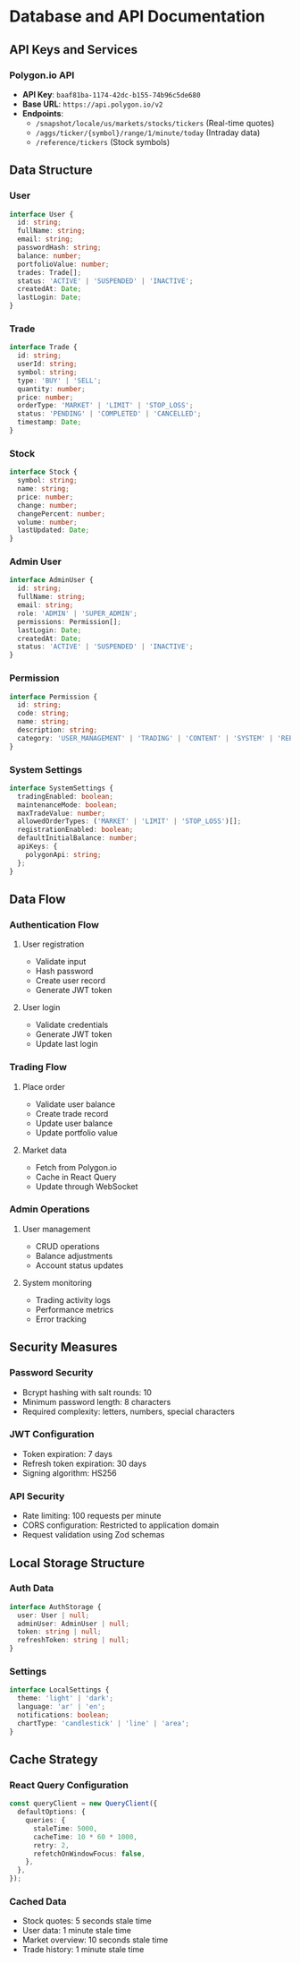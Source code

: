 # Database and API Documentation

## API Keys and Services

### Polygon.io API
- **API Key**: `baaf81ba-1174-42dc-b155-74b96c5de680`
- **Base URL**: `https://api.polygon.io/v2`
- **Endpoints**:
  - `/snapshot/locale/us/markets/stocks/tickers` (Real-time quotes)
  - `/aggs/ticker/{symbol}/range/1/minute/today` (Intraday data)
  - `/reference/tickers` (Stock symbols)

## Data Structure

### User
```typescript
interface User {
  id: string;
  fullName: string;
  email: string;
  passwordHash: string;
  balance: number;
  portfolioValue: number;
  trades: Trade[];
  status: 'ACTIVE' | 'SUSPENDED' | 'INACTIVE';
  createdAt: Date;
  lastLogin: Date;
}
```

### Trade
```typescript
interface Trade {
  id: string;
  userId: string;
  symbol: string;
  type: 'BUY' | 'SELL';
  quantity: number;
  price: number;
  orderType: 'MARKET' | 'LIMIT' | 'STOP_LOSS';
  status: 'PENDING' | 'COMPLETED' | 'CANCELLED';
  timestamp: Date;
}
```

### Stock
```typescript
interface Stock {
  symbol: string;
  name: string;
  price: number;
  change: number;
  changePercent: number;
  volume: number;
  lastUpdated: Date;
}
```

### Admin User
```typescript
interface AdminUser {
  id: string;
  fullName: string;
  email: string;
  role: 'ADMIN' | 'SUPER_ADMIN';
  permissions: Permission[];
  lastLogin: Date;
  createdAt: Date;
  status: 'ACTIVE' | 'SUSPENDED' | 'INACTIVE';
}
```

### Permission
```typescript
interface Permission {
  id: string;
  code: string;
  name: string;
  description: string;
  category: 'USER_MANAGEMENT' | 'TRADING' | 'CONTENT' | 'SYSTEM' | 'REPORTS';
}
```

### System Settings
```typescript
interface SystemSettings {
  tradingEnabled: boolean;
  maintenanceMode: boolean;
  maxTradeValue: number;
  allowedOrderTypes: ('MARKET' | 'LIMIT' | 'STOP_LOSS')[];
  registrationEnabled: boolean;
  defaultInitialBalance: number;
  apiKeys: {
    polygonApi: string;
  };
}
```

## Data Flow

### Authentication Flow
1. User registration
   - Validate input
   - Hash password
   - Create user record
   - Generate JWT token

2. User login
   - Validate credentials
   - Generate JWT token
   - Update last login

### Trading Flow
1. Place order
   - Validate user balance
   - Create trade record
   - Update user balance
   - Update portfolio value

2. Market data
   - Fetch from Polygon.io
   - Cache in React Query
   - Update through WebSocket

### Admin Operations
1. User management
   - CRUD operations
   - Balance adjustments
   - Account status updates

2. System monitoring
   - Trading activity logs
   - Performance metrics
   - Error tracking

## Security Measures

### Password Security
- Bcrypt hashing with salt rounds: 10
- Minimum password length: 8 characters
- Required complexity: letters, numbers, special characters

### JWT Configuration
- Token expiration: 7 days
- Refresh token expiration: 30 days
- Signing algorithm: HS256

### API Security
- Rate limiting: 100 requests per minute
- CORS configuration: Restricted to application domain
- Request validation using Zod schemas

## Local Storage Structure

### Auth Data
```typescript
interface AuthStorage {
  user: User | null;
  adminUser: AdminUser | null;
  token: string | null;
  refreshToken: string | null;
}
```

### Settings
```typescript
interface LocalSettings {
  theme: 'light' | 'dark';
  language: 'ar' | 'en';
  notifications: boolean;
  chartType: 'candlestick' | 'line' | 'area';
}
```

## Cache Strategy

### React Query Configuration
```typescript
const queryClient = new QueryClient({
  defaultOptions: {
    queries: {
      staleTime: 5000,
      cacheTime: 10 * 60 * 1000,
      retry: 2,
      refetchOnWindowFocus: false,
    },
  },
});
```

### Cached Data
- Stock quotes: 5 seconds stale time
- User data: 1 minute stale time
- Market overview: 10 seconds stale time
- Trade history: 1 minute stale time